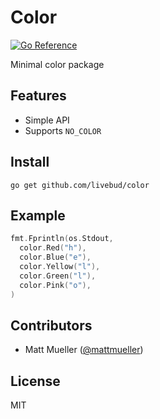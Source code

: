 # Color

[![Go Reference](https://pkg.go.dev/badge/github.com/livebud/color.svg)](https://pkg.go.dev/github.com/livebud/color)

Minimal color package

## Features

- Simple API
- Supports `NO_COLOR`

## Install

```
go get github.com/livebud/color
```

## Example

```go
fmt.Fprintln(os.Stdout,
  color.Red("h"),
  color.Blue("e"),
  color.Yellow("l"),
  color.Green("l"),
  color.Pink("o"),
)
```

## Contributors

- Matt Mueller ([@mattmueller](https://twitter.com/mattmueller))

## License

MIT
